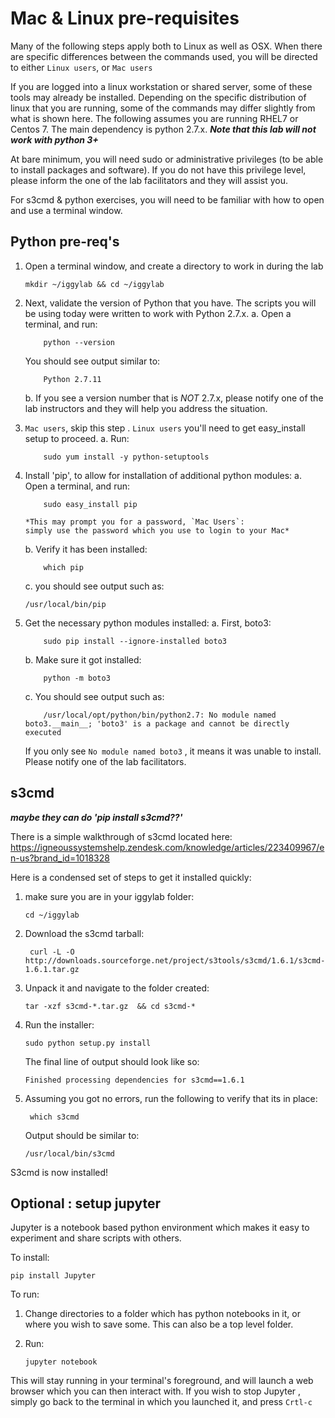 # Mac & Linux pre-requisites

Many of the following steps apply both to Linux as well as OSX.  When there are specific differences between the commands used, you will be directed to either `Linux users`, or `Mac users`

If you are logged into a linux workstation or shared server, some of these tools may already be installed.  Depending on the specific distribution of linux that you are running, some of the commands may differ slightly from what is shown here.  The following assumes you are running RHEL7 or Centos 7.  The main dependency is python 2.7.x.  ***Note that this lab will not work with python 3+***


At bare minimum, you will need sudo or administrative privileges (to be able to install packages and software).  If you do not have this privilege level, please inform the one of the lab facilitators and they will assist you.

For s3cmd & python exercises, you will need to be familiar with how to open and use a terminal window.



## Python pre-req's


1.  Open a terminal window, and create a directory to work in during the lab

		mkdir ~/iggylab && cd ~/iggylab


2.  Next, validate the version of Python that you have.  The scripts you will be using today were written to work with Python 2.7.x.
	a.  Open a terminal, and run:

			python --version
	You should see output similar to:

			Python 2.7.11
	b.  If you see a version number that is _NOT_ 2.7.x, please notify one of the lab instructors and they will help you address the situation.

3.  `Mac users`, skip this step	.  `Linux users` you'll need to get easy_install setup to proceed.
	a.  Run:

			sudo yum install -y python-setuptools

4.  Install 'pip', to allow for installation of additional python modules:
	a.  Open a terminal, and run:

			sudo easy_install pip		

		*This may prompt you for a password, `Mac Users`:
		simply use the password which you use to login to your Mac*


	b.  Verify it has been installed:

			which pip

	c.  you should see output such as:

		/usr/local/bin/pip

5.  Get the necessary python modules installed:
	a.  First, boto3:

			sudo pip install --ignore-installed boto3

	b.  Make sure it got installed:

			python -m boto3

	c.  You should see output such as:

			/usr/local/opt/python/bin/python2.7: No module named boto3.__main__; 'boto3' is a package and cannot be directly executed

	If you only see `No module named boto3` , it means it was unable to install.  Please notify one of the lab facilitators.




## s3cmd

***maybe they can do 'pip install s3cmd??'***

There is a simple walkthrough of s3cmd located here:  https://igneoussystemshelp.zendesk.com/knowledge/articles/223409967/en-us?brand_id=1018328

Here is a condensed set of steps to get it installed quickly:

1.  make sure you are in your iggylab folder:

		cd ~/iggylab
2. Download the s3cmd tarball:

		curl -L -O http://downloads.sourceforge.net/project/s3tools/s3cmd/1.6.1/s3cmd-1.6.1.tar.gz
3.  Unpack it and navigate to the folder created:

		tar -xzf s3cmd-*.tar.gz  && cd s3cmd-*
4.  Run the installer:

		sudo python setup.py install

	The final line of output should look like so:

	`Finished processing dependencies for s3cmd==1.6.1`

5.  Assuming you got no errors, run the following to verify that its in place:

		 which s3cmd
	 Output should be similar to:

	`/usr/local/bin/s3cmd`

S3cmd is now installed!

## Optional : setup jupyter

Jupyter is a notebook based python environment which makes it easy to experiment and share scripts with others.  

To install:

    pip install Jupyter


To run:

1.  Change directories to a folder which has python notebooks in it, or where you wish to save some.  This can also be a top level folder.
2.  Run:

        jupyter notebook

This will stay running in your terminal's foreground, and will launch a web browser which you can then interact with.  If you wish to stop Jupyter , simply go back to the terminal in which you launched it, and press `Crtl-c`
